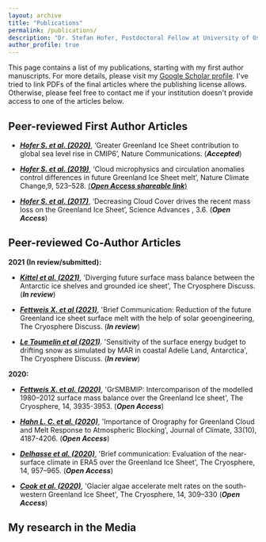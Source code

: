 ```yaml
---
layout: archive
title: "Publications"
permalink: /publications/
description: "Dr. Stefan Hofer, Postdoctoral Fellow at University of Oslo, Climate Scientist"
author_profile: true
---
```


This page contains a list of my publications, starting with my first author manuscripts. For more details, please
visit my [Google Scholar profile](https://scholar.google.com/citations?user=HHacAS0AAAAJ&hl=en). I've tried to link 
PDFs of the final articles where the publishing license allows. Otherwise, please feel free to contact me if your 
institution doesn't provide access to one of the articles below.

## Peer-reviewed First Author Articles
* [***Hofer S. et al. (2020)***](https://doi.org/10.1038/s41558-019-0507-8), ‘Greater Greenland Ice Sheet contribution to global sea level rise in CMIP6’, Nature Communications. (***Accepted***)

* [***Hofer S. et al. (2019)***](https://doi.org/10.1038/s41558-019-0507-8), ‘Cloud microphysics and circulation anomalies control differences in future Greenland Ice Sheet melt’, Nature Climate Change,9, 523–528. [(***Open Access shareable link***)](https://rdcu.be/cbYBd)

* [***Hofer S. et al. (2017)***](https://advances.sciencemag.org/content/3/6/e1700584), ‘Decreasing Cloud Cover drives the recent mass loss on the Greenland Ice Sheet’, Science Advances , 3.6. (***Open Access***)


## Peer-reviewed Co-Author Articles

**2021 (In review/submitted):**

* [***Kittel et al. (2021)***](https://doi.org/10.5194/tc-2020-291), 'Diverging future surface mass balance between the Antarctic ice shelves and grounded ice sheet', The Cryosphere Discuss. (***In review***)

* [***Fettweis X. et al (2021)***](https://doi.org/10.5194/tc-2020-347), 'Brief Communication: Reduction of the future Greenland ice sheet surface melt with the help of solar geoengineering, The Cryosphere Discuss. (***In review***)

* [***Le Toumelin et al (2021)***](https://doi.org/10.5194/tc-2020-329). 'Sensitivity of the surface energy budget to drifting snow as simulated by MAR in coastal Adelie Land, Antarctica', The Cryosphere Discuss. (***In review***)


**2020:**
* [***Fettweis X. et al. (2020)***](https://tc.copernicus.org/articles/14/3935/2020/tc-14-3935-2020.html), 'GrSMBMIP: Intercomparison of the modelled 1980–2012 surface mass balance over the Greenland Ice sheet', The Cryosphere, 14, 3935-3953. (***Open Access***)

* [***Hahn L. C. et al. (2020)***](https://journals.ametsoc.org/view/journals/clim/33/10/jcli-d-19-0527.1.xml?tab_body=fulltext-display), 'Importance of Orography for Greenland Cloud and Melt Response to Atmospheric Blocking', Journal of Climate, 33(10), 4187-4206. (***Open Access***)

* [***Delhasse et al. (2020)***](https://doi.org/10.5194/tc-14-957-2020), 'Brief communication: Evaluation of the near-surface climate in ERA5 over the Greenland Ice Sheet', The Cryosphere, 14, 957–965. (***Open Access***)

* [***Cook et al. (2020)***](https://doi.org/10.5194/tc-14-309-2020), 'Glacier algae accelerate melt rates on the south-western Greenland Ice Sheet', The Cryosphere, 14, 309–330 (***Open Access***)


## My research in the Media




